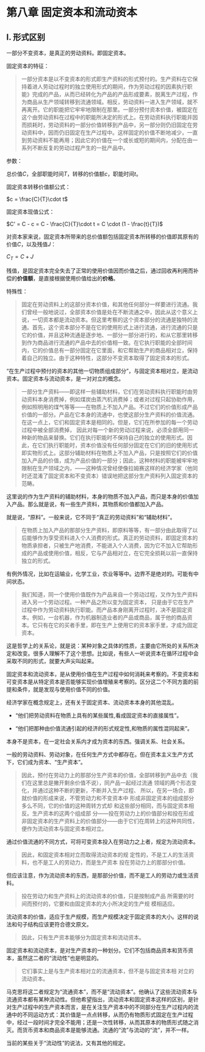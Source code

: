 # 第八章 固定资本和流动资本

## I. 形式区别

一部分不变资本，是真正的劳动资料。即固定资本。

固定资本的特征：

> 一部分资本是以不变资本的形式即生产资料的形式预付的。生产资料在它保持着进人劳动过程时的独立使用形式的期间，作为劳动过程的因素执行职能》完成的产品，从而已经转化为产品的产品形成要素，脱离生产过程，作为商品从生产领域转移到流通领域。相反，劳动资料一进入生产领域，就不再离开。它的职能把它牢牢地限制在那里。一部分预付资本价值，被固定在这个由劳动资料在过程中的职能所决定的形式上。在劳动资料执行职能并因而损耗时，劳动资料的一部分价值转移到产品中，另一部分则仍旧固定在劳动资料中，因而仍旧固定在生产过程中。这样固定的价值不断地减少，一直到劳动资料不能再用；因此它的价值在一个或长或短的期间内，分配在由一系列不断反复的劳动过程产生的一批产品中。

参数：

总价值$C$，全部职能时间$T$，转移的价值额$c$，职能时间$t$。

固定资本转移价值额公式：

$c = \frac{C}{T}\cdot t$

固定资本现值公式：

$C' = C - c = C - \frac{C}{T}\cdot t = C \cdot (1 - \frac{t}{T})$

对资本家来说，固定资本所带来的总价值额包括固定资本所转移的价值即其原有的价值$C$，以及残值$J$：

$C_T = C + J$

残值，是固定资本完全失去了正常的使用价值因而价值之后，通过回收再利用而补偿的**价值额**，是直接根据使用价值给出的**价格**。

特殊性：

> 固定在劳动资料上的这部分资本价值，和其他任何部分一样要进行流通。我们曾经一般地说过，全部资本价值是处在不断流通之中，因此从这个意义上说，一切资本都是流动资本。但这里考察的这个资本部分的流通是独特的流通。首先，这个资本部分不是在它的使用形式上进行流通，进行流通的只是它的价值，并且这种流通是逐步地、一部分一部分进行的，和从它那里转移到作为商品进行流通的产品中去的价值相一致。在它执行职能的全部时间内，它的价值总有一部分固定在它里面，和它帮助生产的商品相对立，保持着自己的独立。由于这种特性，这部分不变资本取得了固定资本的形式。

“在生产过程中预付的资本的其他一切物质组成部分”，与固定资本相对立，是流动资本。固定资本与流动资本，是一对对立的概念。

> 一部分生产资料——即这样一些辅助材料，它们在劳动资料执行职能时由劳动资料本身消费掉，例如煤炭由蒸汽机消费掉；或者对过程只起协助作用，例如照明用的煤气等等——在物质上不加入产品。不过它们的价值形成产品价值的一部分。产品在它本身的流通中，也使这部分生产资料的价值流通。在这一点上，它们和固定资本是相同的。但是，它们在所参加的每一个劳动过程中被全部消费掉， 因此对每一个新的劳动过程来说，必须全部用同一种新的物品来替换。它们在执行职能时不保持自己的独立的使用形式。因此，在它们执行职能时，资本价值没有任何部分固定在它们的旧的使用形式即实物形式上。这部分辅助材料在物质上不加入产品，只是按照它们的价值加入产品的价值，成为产品价值的一部分；因此，这种材料的职能被牢牢地限制在生产领域之内，——这种情况曾经使像拉姆赛这样的经济学家（他同时还混淆了固定资本和不变资本）错误地把这部分生产资料列入固定资本的范畴。

这里说的作为生产资料的辅助材料，本身的物质不加入产品，而只是本身的价值加入产品。那么就是说，有一些生产资料，其物质和价值都加入产品。

就是说，“原料”。一般来说，它不同于“真正的劳动资料”和“辅助材料”。

> 在物质上加入产品的那部分生产资料，即原料等等，有一部分由此取得了以后能够作为享受资料进入个人消费的形式。真正的劳动资料，即固定资本的物质承担者，只被生产地消费，不能进入个人消费，因为它不加入它帮助形成的产品或使用价值，相反，它与产品相对立，在它完全损耗以前一直保持独立的形式。

有例外情况，比如在运输业，化学工业，农业等等中。边界不是绝对的。可能有中间状态。

> 我们知道，同一个使用价值既作为产品来自一个劳动过程，又作为生产资料进入另一个劳动过程。一种产品之所以变为固定资本， 只是由于它在生产过程中作为劳动资料执行职能。而产品本身刚离开过程时，决不是固定资本。例如，一台机器，作为机器制造业者的产品或商品，属于他的商品资本。它只有在它的买者手里，即在生产上使用它的资本家手里，才成为固定资本。

这是哲学上的关系论，就是说：某种对象之具体的性质，主要由它所处的关系所决定和改变。很多人理解不了这个思想。比如说，有些人一听说资本在循环过程中会采取不同的形式，就要大声尖叫起来。

固定资本和流动资本，是从使用价值在生产过程中如何消耗来考察的。不变资本和可变资本是从特定资本是否能够实现价值增殖来考察的。区分这二个不同方面的前提和条件，就是发现与使用价值不同的价值。

经济学家在概念规定上，还有关于固定资本、流动资本本身的其他混乱。

- “他们把劳动资料在物质上具有的某些属性,看成固定资本的直接属性”。

- “他们把那种由价值流通引起的经济的形式规定性,和物质的属性混同起来”。

本身不是资本，在一定社会关系内才成为资本的东西。强调关系、社会关系。

一般的劳动资料、劳动对象，在任何生产方式中都存在。但在资本主义生产方式下，它们成为资本、“生产资本”。

> 因此，预付在劳动力上的那部分生产资本的价值，全部转移到产品中去（我们在这里总是撇开剩余价值不说），同产品一起经过流通 
> 领域的两个形态变化，并通过这种不断的更新，不断并入生产过程、 所以，在另一场合，即就价值的形成来说，不管劳动力和不变资本中 形成非固定资本的组成部分多么不同，它的价值的这种周转方式却 和这些部分相同，而与固定资本相反。生产资本的这两个组成部 分——投在劳动力上的价值部分和投在形成非固定资本的生产资料上的价值部分——由于它们在周转上的这种共同性，便作为流动资本与固定资本相对立。

通过价值流通的不同方式，可将可变资本投入在劳动力之上者，规定为流动资本。

> 因此，和固定资本相对立而取得流动资本的规 定性的，不是工人的生活资料，也不是工人的劳动力，而是生产资本 投在劳动力上的那部分价值。

但应该注意，作为流动资本的东西，是那部分价值，而不是工人的劳动力或生活资料。

> 投在劳动力和生产资料上的流动资本的价值，只是按制成产品 所需要的时间而预付的，它要和由固定资本的大小所决定的生产规 模相适应。

流动资本的价值，适应于生产规模，而生产规模决定于固定资本的大小。这样的说法和句子结构应该更符合德文原文。

> 因此，只有生产资本能够分为固定资本和流动资本。

固定资本和流动资本，是对生产资本的一种划分。它们不包括商品资本和货币资本，虽然这二者的“流动性”也是明显的。

> 它们事实上是与生产资本相对立的流通资本，但不是与固定资本相 对立的流动资本。

马克思将这二者规定为“流通资本”，而不是“流动资本”。他确认了这些流动资本与流通资本都有某种流动性。但他希望指出，流动资本和固定资本这样的区别，是针对生产过程中的生产资本而言，是在关注生产资本中的不同部分在生产过程内的流通中的不同运动方式：其价值是一点点转移，从而仍有物质形式固定在生产过程中，经过一段时间才完全不能用；还是一次性转移，从而其原本的物质形式随之消灭。而货币资本和商品资本是能够流通。流通的“流”与流动的“流”，并不一样。

当前的某些关于“流动性”的说法，又有其他的规定。


